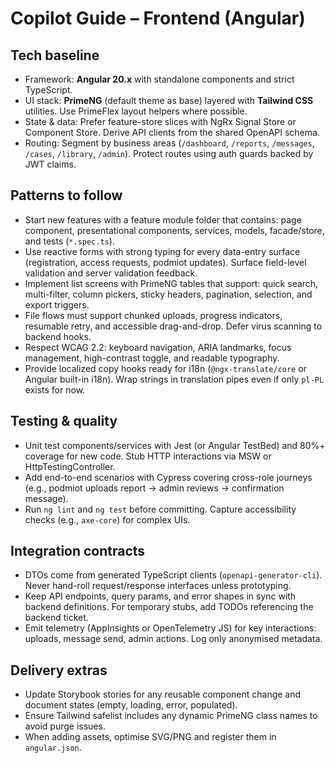 # Copilot Guide – Frontend (Angular)

## Tech baseline
- Framework: **Angular 20.x** with standalone components and strict TypeScript.
- UI stack: **PrimeNG** (default theme as base) layered with **Tailwind CSS** utilities. Use PrimeFlex layout helpers where possible.
- State & data: Prefer feature-store slices with NgRx Signal Store or Component Store. Derive API clients from the shared OpenAPI schema.
- Routing: Segment by business areas (`/dashboard`, `/reports`, `/messages`, `/cases`, `/library`, `/admin`). Protect routes using auth guards backed by JWT claims.

## Patterns to follow
- Start new features with a feature module folder that contains: page component, presentational components, services, models, facade/store, and tests (`*.spec.ts`).
- Use reactive forms with strong typing for every data-entry surface (registration, access requests, podmiot updates). Surface field-level validation and server validation feedback.
- Implement list screens with PrimeNG tables that support: quick search, multi-filter, column pickers, sticky headers, pagination, selection, and export triggers.
- File flows must support chunked uploads, progress indicators, resumable retry, and accessible drag-and-drop. Defer virus scanning to backend hooks.
- Respect WCAG 2.2: keyboard navigation, ARIA landmarks, focus management, high-contrast toggle, and readable typography.
- Provide localized copy hooks ready for i18n (`@ngx-translate/core` or Angular built-in i18n). Wrap strings in translation pipes even if only `pl-PL` exists for now.

## Testing & quality
- Unit test components/services with Jest (or Angular TestBed) and 80%+ coverage for new code. Stub HTTP interactions via MSW or HttpTestingController.
- Add end-to-end scenarios with Cypress covering cross-role journeys (e.g., podmiot uploads report → admin reviews → confirmation message).
- Run `ng lint` and `ng test` before committing. Capture accessibility checks (e.g., `axe-core`) for complex UIs.

## Integration contracts
- DTOs come from generated TypeScript clients (`openapi-generator-cli`). Never hand-roll request/response interfaces unless prototyping.
- Keep API endpoints, query params, and error shapes in sync with backend definitions. For temporary stubs, add TODOs referencing the backend ticket.
- Emit telemetry (AppInsights or OpenTelemetry JS) for key interactions: uploads, message send, admin actions. Log only anonymised metadata.

## Delivery extras
- Update Storybook stories for any reusable component change and document states (empty, loading, error, populated).
- Ensure Tailwind safelist includes any dynamic PrimeNG class names to avoid purge issues.
- When adding assets, optimise SVG/PNG and register them in `angular.json`.
